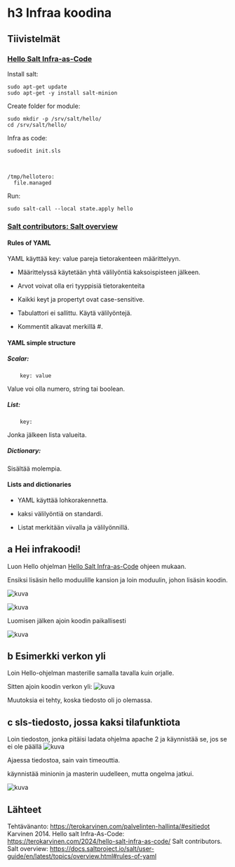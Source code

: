 # h3 Infraa koodina

## Tiivistelmät
### [Hello Salt Infra-as-Code](https://terokarvinen.com/2024/hello-salt-infra-as-code/)
Install salt:

    sudo apt-get update
    sudo apt-get -y install salt-minion
Create folder for module:

    sudo mkdir -p /srv/salt/hello/
    cd /srv/salt/hello/
Infra as code:

    sudoedit init.sls
<br>

    /tmp/hellotero:
      file.managed
Run:

    sudo salt-call --local state.apply hello
### [Salt contributors: Salt overview](https://docs.saltproject.io/salt/user-guide/en/latest/topics/overview.html#rules-of-yaml)
#### Rules of YAML
YAML käyttää key: value pareja tietorakenteen määrittelyyn.

- Määrittelyssä käytetään yhtä välilyöntiä kaksoispisteen jälkeen.

- Arvot voivat olla eri tyyppisiä tietorakenteita 

- Kaikki keyt ja propertyt ovat case-sensitive.

- Tabulattori ei sallittu. Käytä välilyöntejä.

- Kommentit alkavat merkillä #.

#### YAML simple structure
##### Scalar: 

        key: value
Value voi olla numero, string tai boolean.

##### List:

        key:
Jonka jälkeen lista valueita.

##### Dictionary:
Sisältää molempia.

#### Lists and dictionaries

- YAML käyttää lohkorakennetta.

- kaksi välilyöntiä on standardi.

- Listat merkitään viivalla ja välilyönnillä.

## a Hei infrakoodi!
Luon Hello ohjelman [Hello Salt Infra-as-Code](https://terokarvinen.com/2024/hello-salt-infra-as-code/) ohjeen mukaan.

Ensiksi lisäsin hello moduulille kansion ja loin moduulin, johon lisäsin koodin.

![kuva](https://github.com/user-attachments/assets/65934152-22e7-48d5-bf8d-4427f78a45be)


![kuva](https://github.com/user-attachments/assets/b2896ad0-c2f7-4aad-97ea-a236379b5734)

Luomisen jälken ajoin koodin paikallisesti

![kuva](https://github.com/user-attachments/assets/80d636d2-5152-4538-ad39-17bd800a45e1)


## b Esimerkki verkon yli
Loin Hello-ohjelman masterille samalla tavalla kuin orjalle.

Sitten ajoin koodin verkon yli:
![kuva](https://github.com/user-attachments/assets/8f900342-4726-4ffa-82e1-343de7de0e1a)

Muutoksia ei tehty, koska tiedosto oli jo olemassa.
## c sls-tiedosto, jossa kaksi tilafunktiota
Loin tiedoston, jonka pitäisi ladata ohjelma apache 2 ja käynnistää se, jos se ei ole päällä
![kuva](https://github.com/user-attachments/assets/ff147f04-8cf2-4b40-b5ce-aa62d7ceb9d5)

Ajaessa tiedostoa, sain vain timeouttia.

käynnistää minionin ja masterin uudelleen, mutta ongelma jatkui.

![kuva](https://github.com/user-attachments/assets/b80c0a40-be97-45db-91c7-eb7e8168a4ac)


## Lähteet

Tehtävänanto: https://terokarvinen.com/palvelinten-hallinta/#esitiedot
Karvinen 2014. Hello salt Infra-As-Code: https://terokarvinen.com/2024/hello-salt-infra-as-code/
Salt contributors. Salt overview: https://docs.saltproject.io/salt/user-guide/en/latest/topics/overview.html#rules-of-yaml 
